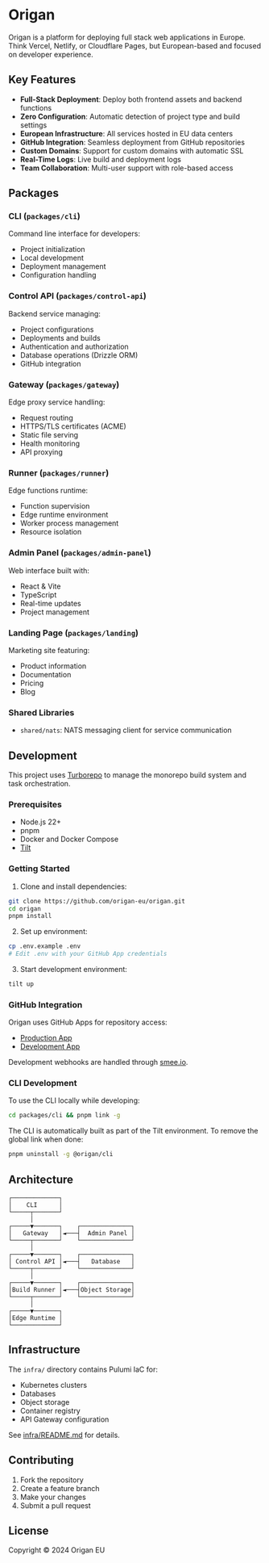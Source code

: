 # Origan

Origan is a platform for deploying full stack web applications in Europe. Think Vercel, Netlify, or Cloudflare Pages, but European-based and focused on developer experience.

## Key Features

- **Full-Stack Deployment**: Deploy both frontend assets and backend functions
- **Zero Configuration**: Automatic detection of project type and build settings
- **European Infrastructure**: All services hosted in EU data centers
- **GitHub Integration**: Seamless deployment from GitHub repositories
- **Custom Domains**: Support for custom domains with automatic SSL
- **Real-Time Logs**: Live build and deployment logs
- **Team Collaboration**: Multi-user support with role-based access

## Packages

### CLI (`packages/cli`)
Command line interface for developers:
- Project initialization
- Local development
- Deployment management
- Configuration handling

### Control API (`packages/control-api`)
Backend service managing:
- Project configurations
- Deployments and builds
- Authentication and authorization
- Database operations (Drizzle ORM)
- GitHub integration

### Gateway (`packages/gateway`)
Edge proxy service handling:
- Request routing
- HTTPS/TLS certificates (ACME)
- Static file serving
- Health monitoring
- API proxying

### Runner (`packages/runner`)
Edge functions runtime:
- Function supervision
- Edge runtime environment
- Worker process management
- Resource isolation

### Admin Panel (`packages/admin-panel`)
Web interface built with:
- React & Vite
- TypeScript
- Real-time updates
- Project management

### Landing Page (`packages/landing`)
Marketing site featuring:
- Product information
- Documentation
- Pricing
- Blog

### Shared Libraries
- `shared/nats`: NATS messaging client for service communication

## Development

This project uses [Turborepo](https://turbo.build/) to manage the monorepo build system and task orchestration.

### Prerequisites

- Node.js 22+
- pnpm
- Docker and Docker Compose
- [Tilt](https://github.com/tilt-dev/tilt?tab=readme-ov-file#install-tilt)

### Getting Started

1. Clone and install dependencies:
```bash
git clone https://github.com/origan-eu/origan.git
cd origan
pnpm install
```

2. Set up environment:
```bash
cp .env.example .env
# Edit .env with your GitHub App credentials
```

3. Start development environment:
```bash
tilt up
```

### GitHub Integration

Origan uses GitHub Apps for repository access:
- [Production App](https://github.com/organizations/origan-eu/settings/apps/origaneu)
- [Development App](https://github.com/organizations/origan-eu/settings/apps/origaneu-local)

Development webhooks are handled through [smee.io](https://smee.io/origaneulocal-8MVxlEzBDRVUKj).

### CLI Development

To use the CLI locally while developing:

```bash
cd packages/cli && pnpm link -g
```

The CLI is automatically built as part of the Tilt environment. To remove the global link when done:
```bash
pnpm uninstall -g @origan/cli
```

## Architecture

```
┌─────────────┐
│    CLI      │
└─────┬───────┘
      │
┌─────▼───────┐    ┌──────────────┐
│   Gateway   │◄───┤  Admin Panel │
└─────┬───────┘    └──────────────┘
      │
┌─────▼───────┐    ┌──────────────┐
│ Control API │◄───┤   Database   │
└─────┬───────┘    └──────────────┘
      │
┌─────▼───────┐    ┌──────────────┐
│Build Runner │◄───┤Object Storage│
└─────┬───────┘    └──────────────┘
      │
┌─────▼───────┐
│Edge Runtime │
└─────────────┘
```

## Infrastructure

The `infra/` directory contains Pulumi IaC for:
- Kubernetes clusters
- Databases
- Object storage
- Container registry
- API Gateway configuration

See [infra/README.md](infra/README.md) for details.

## Contributing

1. Fork the repository
2. Create a feature branch
3. Make your changes
4. Submit a pull request

## License

Copyright © 2024 Origan EU

